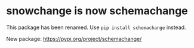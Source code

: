 # snowchange is now schemachange

This package has been renamed. Use `pip install schemachange` instead.

New package: https://pypi.org/project/schemachange/
